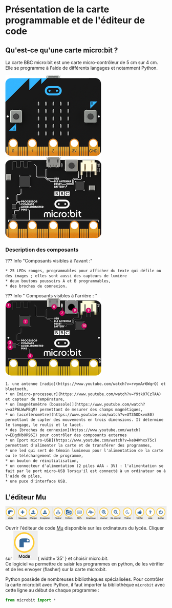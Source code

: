 # Présentation de la carte programmable et de l'éditeur de code

## Qu'est-ce qu'une carte micro:bit ?
La carte BBC micro:bit est une carte micro-contrôleur de 5 cm sur 4 cm. Elle se programme à l'aide de différents langages et notamment Python.

![](../images/microbit-front.png)
![](../images/microbit-back.png "(version 1.3 de la carte)")

### Description des composants

??? Info "Composants visibles à l'avant :"  

    * 25 LEDs rouges, programmables pour afficher du texte qui défile ou des images ; elles sont aussi des capteurs de lumière
    * deux boutons poussoirs A et B programmables,
    * des broches de connexion.

??? Info " Composants visibles à l'arrière : " 
    ![](../images/microbit-back2.png "(version 1.5 de la carte)")
    
    1. une antenne [radio](https://www.youtube.com/watch?v=rvymAr6WqrQ) et bluetooth,
    * un [micro-processeur](https://www.youtube.com/watch?v=Y9tk07CzTAA) et capteur de température, 
    * un [magnétomètre (boussole)](https://www.youtube.com/watch?v=a3P6LWwPBqM) permettant de mesurer des champs magnétiques,
    * un [accéléromètre](https://www.youtube.com/watch?v=UT35ODxvmS0) permettant de capter des mouvements en trois dimensions. Il détermine le tangage, le roulis et le lacet.
    * des [broches de connexion](https://www.youtube.com/watch?v=EDgdHb0R96I) pour contrôler des composants externes
    * un [port micro-USB](https://www.youtube.com/watch?v=ke04WnxxT5c) permettant d'alimenter la carte et de transférer des programmes,
    * une led qui sert de témoin lumineux pour l'alimentation de la carte ou le téléchargement de programme,
    * un bouton de réinitialisation,
    * un connecteur d'alimentation (2 piles AAA - 3V) : l'alimentation se fait par le port micro-USB lorsqu'il est connecté à un ordinateur ou à l'aide de piles,  
    * une puce d'interface USB.
    
  

## L'éditeur Mu

![](../images/icones_mu/bandeau.png)  

Ouvrir l'éditeur de code [Mu](https://codewith.mu/) disponible sur les ordinateurs du lycée. 
Cliquer sur ![](../images/icones_mu/mode.png){ width='35' }
 et choisir micro:bit.  
Ce logiciel va permettre de saisir les programmes en python, de les vérifier et de les envoyer (flasher) sur la carte micro:bit.

Python possède de nombreuses bibliothèques spécialisées. Pour contrôler la carte micro:bit avec Python, il faut importer la bibliothèque `microbit` avec cette ligne au début de chaque programme :
```python
from microbit import *
```

